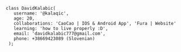        class DavidKalabic(
          username: '@kalaqic',
          age: 20,
          collaborations: 'CaoCao | IOS & Android App', 'Fura | Website'
          learning: 'how to live properly :D',
          email: 'davidkalabic777@gmail.com',
          phone: +38669423089 (Slovenian)
        );
<!---
kalaqic/kalaqic is a ✨ special ✨ repository because its `README.md` (this file) appears on your GitHub profile.
You can click the Preview link to take a look at your changes.
--->
